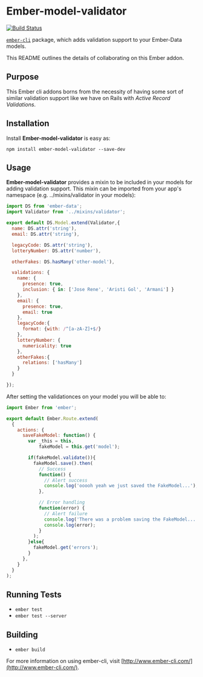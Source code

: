 # Ember-model-validator
[![Build Status](https://travis-ci.org/esbanarango/ember-model-validator.svg?branch=master)](https://travis-ci.org/esbanarango/ember-model-validator)

[`ember-cli`](http://www.ember-cli.com/) package, which adds validation support to your Ember-Data models.

This README outlines the details of collaborating on this Ember addon.

## Purpose
This Ember cli addons borns from the necessity of having some sort of similar validation support like we have on Rails with _Active Record Validations_.

## Installation

Install __Ember-model-validator__ is easy as:

`npm install ember-model-validator --save-dev`

## Usage
__Ember-model-validator__ provides a mixin to be included in your models for adding validation support. This mixin can be imported from your app's namespace (e.g. ../mixins/validator in your models):

````js
import DS from 'ember-data';
import Validator from '../mixins/validator';

export default DS.Model.extend(Validator,{
  name: DS.attr('string'),
  email: DS.attr('string'),

  legacyCode: DS.attr('string'),
  lotteryNumber: DS.attr('number'),

  otherFakes: DS.hasMany('other-model'),

  validations: {
    name: {
      presence: true,
      inclusion: { in: ['Jose Rene', 'Aristi Gol', 'Armani'] }
    },
    email: {
      presence: true,
      email: true
    },
    legacyCode:{
      format: {with: /^[a-zA-Z]+$/}
    },
    lotteryNumber: {
      numericality: true
    },
    otherFakes:{
      relations: ['hasMany']
    }
  }

});
`````
After setting the validationces on your model you will be able to:

````js
import Ember from 'ember';

export default Ember.Route.extend(
  {
    actions: {
      saveFakeModel: function() {
        var _this = this,
            fakeModel = this.get('model');

        if(fakeModel.validate()){
          fakeModel.save().then(
            // Success
            function() {
              // Alert success
              console.log('ooooh yeah we just saved the FakeModel...');
            },

            // Error handling
            function(error) {
              // Alert failure
              console.log('There was a problem saving the FakeModel...');
              console.log(error);
            }
          );
        }else{
          fakeModel.get('errors');
        }
      },
    }
  }
);
````

## Running Tests

* `ember test`
* `ember test --server`

## Building

* `ember build`

For more information on using ember-cli, visit [http://www.ember-cli.com/](http://www.ember-cli.com/).
